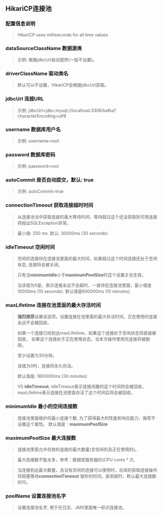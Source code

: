 ## HikariCP连接池

### 配置信息说明
> HikariCP uses milliseconds for all time values.

### dataSourceClassName 数据源类
> 示例: 根据jdbcUrl自动提供(一般不设置)。

### driverClassName 驱动类名
> 默认可以不设置，HikariCP会根据jdbcUrl获取。

### jdbcUrl 连接URL
> 示例: jdbcUrl=jdbc:mysql://localhost:3306/kafka?characterEncoding=utf8

### username 数据库用户名
> 示例: username=root

### password 数据库密码
> 示例: password=root

### autoCommit 是否自动提交，默认: true
> 示例: autoCommit=true

### connectionTimeout 获取连接超时时间
> 从连接池当中获取连接的最大等待时间，等待超过这个还没获取到可用连接将抛出SQLException异常。

> 最小值: 250 ms. 默认: 30000ms (30 seconds)


### idleTimeout 空闲时间
> 空闲的连接待在连接池里面的最大时间，如果超过这个时间连接还处于空闲状态, 连接将会被关闭。

> 只有当**minimumIdle**小于**maximumPoolSize**时这个设置才会生效。

> 当该值为0是，表示连接永远不会超时，一直待在连接池里面，最小值是 10000ms (10 seconds).
> 默认值是600000ms (10 minutes).

### maxLifetime 连接在池里面的最大存活时间
> **强烈推荐**设置该选项，设置连接在池里面的最大存活时间，正在使用的连接永远不会被回收。

> 如果一个连接已经到达maxLifetime，如果这个连接处于空闲状态将直接被回收，
如果这个连接处于正在使用状态，当本次操作使用完连接将被删除。

> 至少设置为30分钟。

> 该值为0时，连接将永久存活。

> 默认值是: 1800000ms (30 minutes)

> VS **idleTimeout**, idleTimeout表示连接闲置的这个时间将会被回收，
> maxLifetime表示连接在池里面存活了这个时间后将会被回收。

### minimumIdle 最小的空闲连接数
> 连接池里面维护的最小连接个数, 为了获得最大的性能和响应能力，推荐不设置这个属性。
> 默认值是：**maximumPoolSize**

### maximumPoolSize 最大连接数
> 连接池里面允许存放的连接的最大数量(含空闲的及正在使用的)。

> 最大连接数不能太多，参考：数据库服务器的(CPU cores * 2),

> 当连接到达最大数量，且没有空闲的连接可以使用时，后续的获取连接操作将阻塞等待**connectionTimeout**
毫秒的时间，直至超时，默认最大连接数的10。

### poolName 设置连接池名字
> 设置连接池名字, 用于在日志、JMX里面唯一标识连接池。
